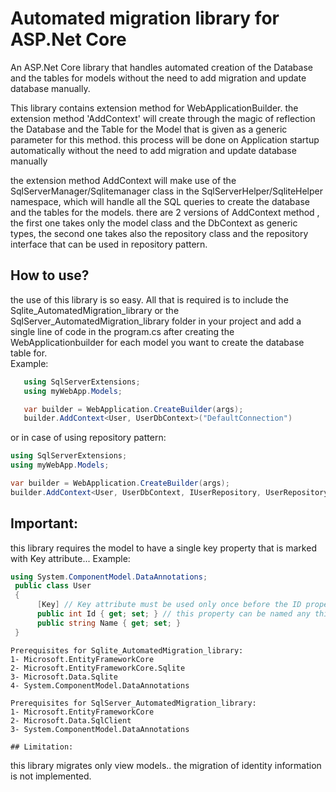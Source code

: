 # Automated migration library for ASP.Net Core
An ASP.Net Core library that handles automated creation of the Database and the tables for models without the need to add migration and update database manually.

   This library contains extension method for WebApplicationBuilder.
   the extension method 'AddContext' will create through the magic of reflection the Database and the Table for the Model that
   is given as a generic parameter for this method.
   this process will be done on Application startup automatically without the need to add migration and update database manually
   
   the extension method AddContext will make use of the SqlServerManager/Sqlitemanager class in the SqlServerHelper/SqliteHelper namespace, which will handle    all the SQL queries to create the database and the tables for the models.
   there are 2 versions of AddContext method , the first one takes only the model class and the DbContext as generic types,
   the second one takes also the repository class and the repository interface that can be used in repository pattern.

   ## How to use?
   the use of this library is so easy. All that is required is to include the Sqlite_AutomatedMigration_library or the SqlServer_AutomatedMigration_library      folder in your project and add a single line of code in the program.cs after creating the WebApplicationbuilder for each model you want to create the database table for.  
   Example:
   ```c#
      using SqlServerExtensions;
      using myWebApp.Models;
   
      var builder = WebApplication.CreateBuilder(args);
      builder.AddContext<User, UserDbContext>("DefaultConnection")
   ```
   
   or in case of using repository pattern:
   ```c#
   using SqlServerExtensions;
   using myWebApp.Models;
   
   var builder = WebApplication.CreateBuilder(args);
   builder.AddContext<User, UserDbContext, IUserRepository, UserRepository >("DefaultConnection") 
   ```
   ## Important:
   this library requires the model to have a single key property that is marked with Key attribute...
   Example:
  ```c#
  using System.ComponentModel.DataAnnotations;
   public class User
   {
        [Key] // Key attribute must be used only once before the ID property
        public int Id { get; set; } // this property can be named any thing as long as it is marked with [Key]
        public string Name { get; set; }
   }
  ```
  
    Prerequisites for Sqlite_AutomatedMigration_library: 
    1- Microsoft.EntityFrameworkCore
    2- Microsoft.EntityFrameworkCore.Sqlite
    3- Microsoft.Data.Sqlite
    4- System.ComponentModel.DataAnnotations

    Prerequisites for SqlServer_AutomatedMigration_library: 
    1- Microsoft.EntityFrameworkCore
    2- Microsoft.Data.SqlClient
    3- System.ComponentModel.DataAnnotations
    
    ## Limitation:
this library migrates only view models.. the migration of identity information is not implemented.




